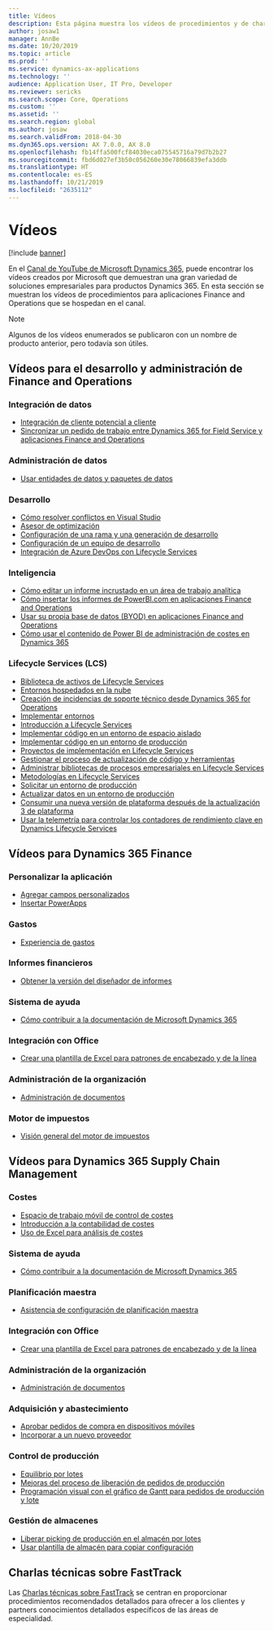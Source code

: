 ```yaml
---
title: Vídeos
description: Esta página muestra los vídeos de procedimientos y de charlas técnicas creadas por aplicaciones de Finance and Operations que están disponibles en YouTube y en otros sitios.
author: josaw1
manager: AnnBe
ms.date: 10/20/2019
ms.topic: article
ms.prod: ''
ms.service: dynamics-ax-applications
ms.technology: ''
audience: Application User, IT Pro, Developer
ms.reviewer: sericks
ms.search.scope: Core, Operations
ms.custom: ''
ms.assetid: ''
ms.search.region: global
ms.author: josaw
ms.search.validFrom: 2018-04-30
ms.dyn365.ops.version: AX 7.0.0, AX 8.0
ms.openlocfilehash: fb14ffa500fcf84030eca075545716a79d7b2b27
ms.sourcegitcommit: fbd6d027ef3b50c056260e30e78066839efa3ddb
ms.translationtype: HT
ms.contentlocale: es-ES
ms.lasthandoff: 10/21/2019
ms.locfileid: "2635112"
---
```

# <a name="videos"></a>Vídeos 

[!include [banner](../includes/banner.md)]

En el [Canal de YouTube de Microsoft Dynamics 365](https://www.youtube.com/channel/UCJGCg4rB3QSs8y_1FquelBQ), puede encontrar los vídeos creados por Microsoft que demuestran una gran variedad de soluciones empresariales para productos Dynamics 365. En esta sección se muestran los vídeos de procedimientos para aplicaciones Finance and Operations que se hospedan en el canal.

> [!Note]
> Algunos de los vídeos enumerados se publicaron con un nombre de producto anterior, pero todavía son útiles.

## <a name="videos-for-finance-and-operations-development-and-administration"></a>Vídeos para el desarrollo y administración de Finance and Operations

### <a name="data-integration"></a>Integración de datos

- [Integración de cliente potencial a cliente](https://youtu.be/AVV9x5x-XCg)
- [Sincronizar un pedido de trabajo entre Dynamics 365 for Field Service y aplicaciones Finance and Operations](https://www.youtube.com/watch?v=46ylO7raZAo&feature=youtu.be)

### <a name="data-management"></a>Administración de datos

- [Usar entidades de datos y paquetes de datos](https://www.youtube.com/watch?v=UCyzbA41j8g&feature=youtu.be)

### <a name="development"></a>Desarrollo

- [Cómo resolver conflictos en Visual Studio](https://youtu.be/4rxO0zUN2zU)
- [Asesor de optimización](https://www.youtube.com/watch?v=MRsAzgFCUSQ&t=4s)
- [Configuración de una rama y una generación de desarrollo](https://www.youtube.com/watch?v=qXLd-NMx9OY)
- [Configuración de un equipo de desarrollo](https://www.youtube.com/watch?v=cqp9MetfiyM)
- [Integración de Azure DevOps con Lifecycle Services](https://www.youtube.com/watch?v=0QyyyUp1zHQ&t=1s)

### <a name="intelligence"></a>Inteligencia

- [Cómo editar un informe incrustado en un área de trabajo analítica](https://youtu.be/_8WlwmSggcQ)
- [Cómo insertar los informes de PowerBI.com en aplicaciones Finance and Operations](https://youtu.be/gGWuNJDoi-M)
- [Usar su propia base de datos (BYOD) en aplicaciones Finance and Operations](https://www.youtube.com/watch?v=-MaxtBJu2_o&feature=youtu.be)
- [Cómo usar el contenido de Power BI de administración de costes en Dynamics 365](https://www.youtube.com/watch?v=5jWHnM_C7WM&feature=youtu.be)

### <a name="lifecycle-services-lcs"></a>Lifecycle Services (LCS)

- [Biblioteca de activos de Lifecycle Services](https://www.youtube.com/watch?v=z-2xMRa1nOs)
- [Entornos hospedados en la nube](https://www.youtube.com/watch?v=igjVt1lbyLQ&t=17s)
- [Creación de incidencias de soporte técnico desde Dynamics 365 for Operations](https://www.youtube.com/watch?v=avENUYBTBlA&t=2s)
- [Implementar entornos](https://www.youtube.com/watch?v=FUROjGuhQEA&t=68s)
- [Introducción a Lifecycle Services](https://www.youtube.com/watch?v=qLBjKAPaqN4&t=24s)
- [Implementar código en un entorno de espacio aislado](https://www.youtube.com/watch?v=5azLeOO078k)
- [Implementar código en un entorno de producción](https://www.youtube.com/watch?v=ogXo-saZkmE&t=2s)
- [Proyectos de implementación en Lifecycle Services](https://www.youtube.com/watch?v=V1vVOgcTuw4&t=18s)
- [Gestionar el proceso de actualización de código y herramientas](https://www.youtube.com/watch?v=M-AtR6ocYM8&feature=youtu.be)
- [Administrar bibliotecas de procesos empresariales en Lifecycle Services](https://www.youtube.com/watch?v=S5msxj-2-x0)
- [Metodologías en Lifecycle Services](https://www.youtube.com/watch?v=YRMJ15DvgZ8)
- [Solicitar un entorno de producción](https://www.youtube.com/watch?v=5j1GapLr3MY&feature=youtu.be)
- [Actualizar datos en un entorno de producción](https://www.youtube.com/watch?v=VCd5SgkYPTw)
- [Consumir una nueva versión de plataforma después de la actualización 3 de plataforma](https://www.youtube.com/watch?v=nkiKP2Au6OQ&feature=youtu.be)
- [Usar la telemetría para controlar los contadores de rendimiento clave en Dynamics Lifecycle Services](https://www.youtube.com/watch?v=18u6SC8GeFY&feature=youtu.be)


## <a name="videos-for-dynamics-365-finance"></a>Vídeos para Dynamics 365 Finance

### <a name="customize-the-app"></a>Personalizar la aplicación
- [Agregar campos personalizados](https://www.youtube.com/watch?v=gWSGZI9Vtnc)
- [Insertar PowerApps](https://www.youtube.com/watch?v=x3qyA1bH-NY)

### <a name="expenses"></a>Gastos
- [Experiencia de gastos](https://youtu.be/Ocy-MsTvEE0)

### <a name="financial-reporting"></a>Informes financieros
- [Obtener la versión del diseñador de informes](https://www.youtube.com/embed/icfA5Q3kp4w)

### <a name="help-system"></a>Sistema de ayuda

- [Cómo contribuir a la documentación de Microsoft Dynamics 365](https://youtu.be/m5djioozRbg)

### <a name="office-integration"></a>Integración con Office

- [Crear una plantilla de Excel para patrones de encabezado y de la línea](https://www.youtube.com/watch?v=RTicLb-6dbI&feature=youtu.be)

### <a name="organization-administration"></a>Administración de la organización

- [Administración de documentos](https://www.youtube.com/watch?v=p4rl1CkiLN4&feature=youtu.be)

### <a name="tax-engine"></a>Motor de impuestos

- [Visión general del motor de impuestos](https://www.youtube.com/watch?v=jAFpEBOtNWI&feature=youtu.be)


## <a name="videos-for-dynamics-365-supply-chain-management"></a>Vídeos para Dynamics 365 Supply Chain Management

### <a name="costs"></a>Costes
- [Espacio de trabajo móvil de control de costes](https://youtu.be/imsuTg8rUVk)
- [Introducción a la contabilidad de costes](https://youtu.be/1pUDtJQZ8FU)
- [Uso de Excel para análisis de costes](https://youtu.be/-HKHYdClvx8)

### <a name="help-system"></a>Sistema de ayuda

- [Cómo contribuir a la documentación de Microsoft Dynamics 365](https://youtu.be/m5djioozRbg)

### <a name="master-planning"></a>Planificación maestra
- [Asistencia de configuración de planificación maestra](https://youtu.be/c-e6n-8rZb4)

### <a name="office-integration"></a>Integración con Office

- [Crear una plantilla de Excel para patrones de encabezado y de la línea](https://www.youtube.com/watch?v=RTicLb-6dbI&feature=youtu.be)

### <a name="organization-administration"></a>Administración de la organización

- [Administración de documentos](https://www.youtube.com/watch?v=p4rl1CkiLN4&feature=youtu.be)

### <a name="procurement-and-sourcing"></a>Adquisición y abastecimiento

- [Aprobar pedidos de compra en dispositivos móviles](https://youtu.be/gZ-gOlJe7H8)
- [Incorporar a un nuevo proveedor](https://www.youtube.com/watch?v=0KUc3AGaTKk&feature=youtu.be)

### <a name="production-control"></a>Control de producción

- [Equilibrio por lotes](https://www.youtube.com/watch?v=4SNLWsU9KyI&feature=youtu.be)
- [Mejoras del proceso de liberación de pedidos de producción](https://www.youtube.com/watch?v=Rm3ojAz6Zu0&feature=youtu.be)
- [Programación visual con el gráfico de Gantt para pedidos de producción y lote](https://youtu.be/BtbuShkGj4I)


### <a name="warehouse-management"></a>Gestión de almacenes

- [Liberar picking de producción en el almacén por lotes](https://youtu.be/8urAJn50dQ8)
- [Usar plantilla de almacén para copiar configuración](https://www.youtube.com/watch?v=K2WIfFlqJYs&feature=youtu.be)

## <a name="fasttrack-tech-talks"></a>Charlas técnicas sobre FastTrack

Las [Charlas técnicas sobre FastTrack](https://community.dynamics.com/365/b/techtalks?c=Finance%20and%20Operations) se centran en proporcionar procedimientos recomendados detallados para ofrecer a los clientes y partners conocimientos detallados específicos de las áreas de especialidad.



